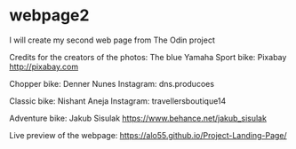 # webpage2
I will create my second web page from The Odin project

Credits for the creators of the photos:
The blue Yamaha Sport bike: 
Pixabay 
http://pixabay.com

Chopper bike:
Denner Nunes 
Instagram: dns.producoes

Classic bike:
Nishant Aneja
Instagram: travellersboutique14

Adventure bike: 
Jakub Sisulak
https://www.behance.net/jakub_sisulak

Live preview of the webpage: https://alo55.github.io/Project-Landing-Page/
